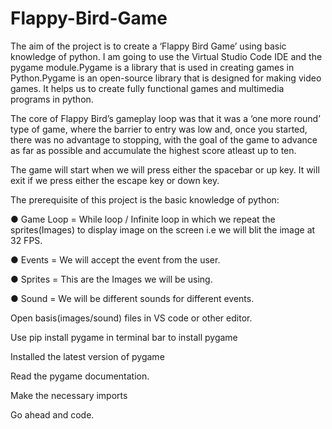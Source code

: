 # Flappy-Bird-Game
The aim of the project is to create a ‘Flappy Bird Game’ using basic knowledge of python. I am going to use the Virtual Studio Code IDE and the pygame module.Pygame is a library that is used in creating games in Python.Pygame is an open-source library that is designed for making video games. It helps us to create fully functional games and multimedia programs in python.

The core of Flappy Bird’s gameplay loop was that it was a ‘one more round’ type of game, where the barrier to entry was low and, once you started, there was no advantage to stopping, with the goal of the game to advance as far as possible and accumulate the highest score atleast up to ten.

The game will start when we will press either the spacebar or up key. It will exit if we press either the escape key or down key.

The prerequisite of this project is the basic knowledge of python:

   ●	Game Loop =  While loop / Infinite loop in which we repeat the sprites(Images)  to display image on the screen i.e we will blit the image at 32 FPS.

   ●	Events = We will accept the event from the user.

   ●	Sprites = This are the Images we will be using.
               
   ●	 Sound = We will be different sounds for different events.

Open basis(images/sound) files in VS code or other editor.

Use pip install pygame in terminal bar to install pygame 

Installed the latest version of pygame

Read the pygame documentation.

Make the necessary imports

Go ahead and code.
